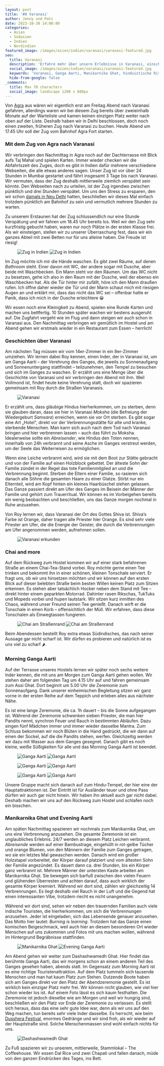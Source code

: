 ```yaml
---
layout: post
title: '#8 Varanasi'
author: Jenny und Pati
date: 2023-10-30 14:00:00
categories:
  - Asien
  - Südasien
  - Indien
  - Nordindien
featured_image: /images/asien/indien/varanasi/varanasi-featured.jpg
seo:
  title: Varanasi
  description: 'Erfahre mehr über unsere Erlebnisse in Varanasi, einschließlich des Ganga Aarti, Besuch am Manikarnika Ghat und der Begegnung mit der spirituellen Atmosphäre der Stadt.'
  social_image: /images/asien/indien/varanasi/varanasi-featured.jpg
  keywords: 'Varanasi, Ganga Aarti, Manikarnika Ghat, hinduistische Rituale, spirituelle Erfahrungen, indische Kultur'
  hide-from-google: false
_comments:
  title: Max 70 characters
  social_image: landscape 1200 x 600px
---
```

Von [Agra](2023-10-27-agra) aus wären wir eigentlich erst am Freitag Abend nach Varanasi gefahren, allerdings waren wir bei diesem Zug bereits über zweieinhalb Monate auf der Warteliste und kamen keinen einzigen Platz weiter nach oben auf der Liste. Deshalb haben wir in Delhi beschlossen, doch noch einen zweiten, früheren Zug nach Varanasi zu buchen. Heute Abend um 17.45 Uhr soll der Zug vom Bahnhof Agra Fort starten.

### Mit dem Zug von Agra nach Varanasi

Wir verbringen den Nachmittag in Agra noch auf der Dachterrasse mit Blick aufs Taj Mahal und spielen Karten. Immer wieder checken wir die Abfahrtszeit des Zuges, doch es gibt in Indien dafür mehrere verschiedene Webseiten, die alle etwas anderes sagen. Unser Zug ist vor über 24 Stunden in Mumbai gestartet und fährt insgesamt 3 Tage bis nach Varanasi. Wir vermuten, dass der Zug deshalb mittlerweile ziemlich verspätet sein könnte. Den Webseiten nach zu urteilen, ist der Zug irgendwo zwischen pünktlich und drei Stunden verspätet. Um uns den Stress zu ersparen, den wir schon [damals in Neu Delhi](2023-10-23-von-neu-delhi-nach-jaipur) hatten, beschließen wir dieses Mal einfach trotzdem pünktlich am Bahnhof zu sein und vermutlich mehrere Stunden zu warten.

Zu unserem Erstaunen hat der Zug schlussendlich nur eine Stunde Verspätung und wir fahren um 18.45 Uhr bereits los. Weil wir den Zug sehr kurzfristig gebucht haben, waren nur noch Plätze in der ersten Klasse frei. Als wir einsteigen, stellen wir zu unserer Überraschung fest, dass wir ein ganzes Abteil mit zwei Betten nur für uns alleine haben. Die Freude ist riesig! 

<figure class="img2">
 	<img src="/images/asien/indien/varanasi/varanasi-2.jpg" alt="Zug in Indien">
  <img src="/images/asien/indien/varanasi/varanasi-3.jpg" alt="Zug in Indien">
</figure>

Im Zug möchte ich mir die Hände waschen. Es gibt zwei Räume, auf denen *Bathroom* steht. Einer davon mit WC, der andere sogar mit Dusche, aber beide mit Waschbecken. Ein Mann steht vor den Räumen. Um das WC nicht zu besetzen, gehe ich also in den Raum mit der Dusche, weil der ebenso ein Waschbecken hat. Als die Tür hinter mir zufällt, höre ich den Mann draußen rufen. Ich öffne daher wieder die Tür und der Mann schaut mich mit riesigen Augen an und erklärt mir, dass das nicht das WC sei – offenbar hatte er Panik, dass ich mich in der Dusche erleichtere 😀 

Wir essen noch eine Kleinigkeit zu Abend, spielen eine Runde Karten und machen uns bettfertig. 10 Stunden später wachen wir bestens ausgeruht auf. Die Zugfahrt vergeht wie im Flug und dann steigen wir auch schon in Varanasi aus. Den Nachmittag verbringen wir gemütlich im Hostel und am Abend gehen wir erstmals wieder in ein Restaurant zum Essen – herrlich!

### Geschichten über Varanasi

Am nächsten Tag müssen wir vom 14er-Zimmer in ein 8er-Zimmer umziehen. Wir lernen dabei Roy kennen, einen Inder, der in Varanasi ist, um am Ganga Aarti – der Verehrung des Ganges, die jeweils zu Sonnenaufgang und Sonnenuntergang stattfindet – teilzunehmen, den Tempel zu besuchen und sich im Ganges zu waschen. Er erzählt uns eine Menge über die Geschichte von Varanasi und wir verbringen den Abend mit ihm. Weil Vollmond ist, findet heute keine Verehrung statt, doch wir spazieren gemeinsam mit Roy durch die Straßen Varanasis.

<figure class="img1">
 	<img src="/images/asien/indien/varanasi/varanasi-4.jpg" alt="Varanasi">
</figure>

Er erzählt uns, dass gläubige Hindus hierherkommen, um zu sterben, denn sie glauben daran, dass sie hier in Varanasi *Moksha* (die Befreiung der Wiedergeburt *Samsara*) erreichen, wenn sie vor Ort sterben. Es gibt sogar eine Art „Hotel“, direkt vor der Verbrennungsstätte für alte und kranke, sterbende Menschen. Man kann sich auch nach dem Tod nach Varanasi bringen und hier verbrennen lassen – auch das führt zu Moksha. Idealerweise sollte ein *Abreisender*, wie Hindus den Toten nennen, innerhalb von 24h verbrannt und seine Asche im Ganges verstreut werden, um der Seele das Weiterreisen zu ermöglichen. 

Wenn eine Leiche verbrannt wird, wird sie mit dem Boot zur Stätte gebracht und von der Familie auf einen Holzblock gebettet. Der älteste Sohn der Familie zündet in der Regel das tote Familienmitglied an und die Verbrennung beginnt. Sterben die Eltern einer Familie, so rasieren sich danach alle Söhne die gesamten Haare zu einer Glatze. Stirbt nur ein Elternteil, wird am Kopf hinten ein kleines Haarbüschel stehen gelassen. Das Ganze passiert direkt am Ufer des Ganges im Beisein der Männer der Familie und gehört zum Trauerritual. Wir können es im Vorbeigehen bereits ein wenig beobachten und beschließen, uns das Ganze morgen nochmal in Ruhe anzusehen. 

Von Roy lernen wir, dass Varanasi der Ort des Gottes Shiva ist. Shiva‘s Farbe ist Orange, daher tragen alle Priester hier Orange. Es sind sehr viele Priester am Ufer, die die Energie der Geister, die durch die Verbrennungen am Ufer angenommen werden, aufnehmen sollen. 

<figure class="img1">
 	<img src="/images/asien/indien/varanasi/varanasi-1.jpg" alt="Varanasi erkunden">
</figure>

### Chai and more

Auf dem Rückweg zum Hostel kommen wir auf einer stark befahrenen Straße an einem Chai-Tea-Stand vorbei. Roy möchte gerne einen Tee trinken und bekommt ihn in einer schönen, kleinen Tonschale serviert. Er fragt uns, ob wir uns hinsetzen möchten und wir können auf den ersten Blick auf dieser belebten  Straße beim besten Willen keinen Platz zum Sitzen erkennen. Es stehen aber tatsächlich Hocker neben dem Stand mit Tee – direkt hinter einem geparkten Motorrad. Dahinter rasen Rikschas, TukTuks und Mopeds vorbei und hupen lautstark. Wir sitzen kurz inmitten des Chaos, während unser Freund seinen Tee genießt. Danach wirft er die Tonschale in einen Korb – offensichtlich der Müll. Wir erfahren, dass diese Tonschalen als Einwegtassen fungieren. 

<figure class="img2">
 	<img src="/images/asien/indien/varanasi/varanasi-6.jpg" alt="Chai am Straßenrand">
  <img src="/images/asien/indien/varanasi/varanasi-5.jpg" alt="Chai am Straßenrand">
</figure>

Beim Abendessen bestellt Roy extra etwas Südindisches, das nach seiner Aussage gar nicht scharf ist. Wir dürfen es probieren und natürlich ist es uns viel zu scharf 🌶️. 

### Morning Ganga Aarti

Auf der Terrasse unseres Hostels lernen wir später noch sechs weitere Inder kennen, die mit uns am Morgen zum Ganga Aarti gehen wollen. Wir stehen daher am folgenden Tag um 4.15 Uhr auf und fahren gemeinsam zum Assi Ghat. Dort beginnt um 5.00 Uhr die Zeremonie zum Sonnenaufgang. Dank unserer einheimischen Begleitung sitzen wir ganz vorne in der ersten Reihe auf dem Teppich und erleben alles aus nächster Nähe.

Es ist eine lange Zeremonie, die ca. 1h dauert – bis die Sonne aufgegangen ist. Während der Zeremonie schwenken sieben Priester, die man hier Pandits nennt, synchron Feuer und Rauch in bestimmten Abläufen. Dazu singen fünf Mädchen immer und immer wieder dasselbe Mantra. Zum Schluss bekommen wir noch Blüten in die Hand gedrückt, die wir dann auf einen der Sockel, auf die die Pandits stehen, werfen. Gleichzeitig werden wir dazu mit Wasser aus dem Ganges gesegnet. Danach gibt es noch kleine, weiße Süßigkeiten für alle und das Morning Ganga Aarti ist beendet.

<figure class="img2">
 	<img src="/images/asien/indien/varanasi/varanasi-7.jpg" alt="Ganga Aarti">
  <img src="/images/asien/indien/varanasi/varanasi-8.jpg" alt="Ganga Aarti">
</figure>
<figure class="img2">
 	<img src="/images/asien/indien/varanasi/varanasi-9.jpg" alt="Ganga Aarti">
  <img src="/images/asien/indien/varanasi/varanasi-10.jpg" alt="Ganga Aarti">
</figure>
<figure class="img2">
 	<img src="/images/asien/indien/varanasi/varanasi-11.jpg" alt="Ganga Aarti">
  <img src="/images/asien/indien/varanasi/varanasi-12.jpg" alt="Ganga Aarti">
</figure>

Unsere Gruppe macht sich danach auf zum Hindu-Tempel, der hier eine der Hauptattraktionen ist. Der Eintritt ist für Ausländer teuer und ohne Pass dürfen wir auch gar nicht hinein. Wir haben ihn aktuell auch gar nicht dabei. Deshalb machen wir uns auf den Rückweg zum Hostel und schlafen noch ein bisschen.

### Manikarnika Ghat und Evening Aarti

Am späten Nachmittag spazieren wir nochmals zum Manikarnika Ghat, um uns eine Verbrennung anzusehen. Die gesamte Zeremonie ist ein unglaubliches Erlebnis. 24/7 werden an diesem Platz Leichen verbrannt. *Abreisende* werden auf einer Bambustrage, eingehüllt in rot-gelbe Tücher und orange Blumen, von den Männern der Familie zum Ganges getragen, wo sie ein letztes Mal gewaschen werden. Danach wird ein großer Holzstapel vorbereitet, der Körper darauf platziert und vom ältesten Sohn der Familie angezündet. Es dauert dann ca. drei Stunden, bis ein Körper ganz verbrannt ist. Mehrere Männer der untersten Kaste arbeiten am Manikarnika Ghat. Sie bewegen sich barfuß zwischen den vielen Feuern und glühenden Überresten und achten darauf, dass auch wirklich der gesamte Körper kremiert. Während wir dort sind, zählen wir gleichzeitig 14 Verbrennungen. Es liegt deshalb viel Rauch in der Luft und die Gegend hat einen interessanten Vibe, trotzdem riecht es nicht unangenehm. 

Während wir dort sind, sehen wir neben den trauernden Familien auch viele indische Touristen, die hierherkommen, um sich die Verbrennungen anzusehen. Jeder ist eingeladen, sich das Lebensende genauer anzusehen. Das Motto hier lautet: *Burning is learning*. Trotzdem hat das Ganze einen komischen Beigeschmack, weil auch hier an diesem besonderen Ort wieder Menschen auf uns zukommen und Fotos mit uns machen wollen, während im Hintergrund Begräbnisse stattfinden.

<figure class="img2">
 	<img src="/images/asien/indien/varanasi/varanasi-13.jpg" alt="Manikarnika Ghat">
  <img src="/images/asien/indien/varanasi/varanasi-14.jpg" alt="Evening Ganga Aarti">
</figure>

Am Abend gehen wir weiter zum Dashashwamedh Ghat. Hier findet das berühmte Ganga Aarti, das wir morgens schon an einem anderen Teil des Ganges gesehen haben, abends statt. Im Gegensatz zum Morning Aarti ist es eine richtige Touristenattraktion. Auf dem Platz tummeln sich tausende Menschen und man hat kaum Platz zum Stehen. Dutzende Boote haben sich am Ganges direkt vor den Platz der Abendzeremonie gestellt. Es ist wirklich kein einziger Platz mehr frei. Wir können nicht glauben, wie viel hier schon wieder los ist. Auf einem Foto lässt es sich kaum festhalten. Die Zeremonie ist jedoch dieselbe wie am Morgen und weil wir hungrig sind, beschließen wir den Platz vor Ende der Zeremonie zu verlassen. Es stellt sich heraus, dass das eine sehr gute Idee war, denn als wir uns auf den Weg machen, tun bereits sehr viele Inder dasselbe. Es herrscht, wie beim [Dusshera Festival](2023-10-26-jaipur), enormes Gedränge und wir sind froh, als wir wieder auf der Hauptstraße sind. Solche Menschenmassen sind wohl einfach nichts für uns.

<figure class="img1">
 	<img src="/images/asien/indien/varanasi/varanasi-15.jpg" alt="Dashashwamedh Ghat">
</figure>

Zu Fuß spazieren wir zu unserem, mittlerweile, Stammlokal – The Coffeehouse. Wir essen Dal Rice und zwei Chapati und fallen danach, müde von den ganzen Eindrücken des Tages, ins Bett.